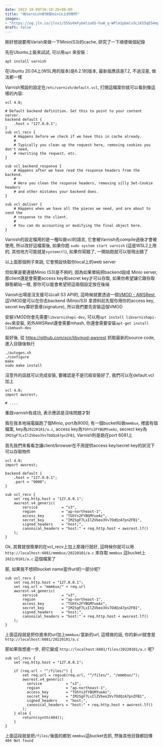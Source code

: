 ```yaml
---
date: 2022-10-08T16:10:26+08:00
title: "用Varnish來快取minio上的物件"
images: 
- "https://og.jln.co/jlns1/55SoVmFybmlzaOS-huW_q-WPlm1pbmlv5LiK55qE54mp5Lu2"
draft: false
---
```


剛好想說要用Varish來做一下Minio(S3)的cache, 研究了一下順便做個紀錄

先在Ubuntu上裝來試試, 可以用`apt` 來安裝：

```
apt install varnish
```

在Ubuntu 20.04上(WSL用的版本)是6.2.1的版本, 最新版應該是7.2, 不過沒差, 做法都一樣

Varnish預設的設定在`/etc/varnish/default.vcl`, 打開這檔案你就可以看到像這樣的內容:

```vcl
vcl 4.0;

# Default backend definition. Set this to point to your content server.
backend default {
    .host = "127.0.0.1";
}
sub vcl_recv {
    # Happens before we check if we have this in cache already.
    #
    # Typically you clean up the request here, removing cookies you don't need,
    # rewriting the request, etc.
}

sub vcl_backend_response {
    # Happens after we have read the response headers from the backend.
    #
    # Here you clean the response headers, removing silly Set-Cookie headers
    # and other mistakes your backend does.
}

sub vcl_deliver {
    # Happens when we have all the pieces we need, and are about to send the
    # response to the client.
    #
    # You can do accounting or modifying the final object here.
}
```

Varnish的設定檔用的是一種叫做vcl的語言, 它會被Varnish先compile過後才會被使用, 所以改好這檔案後, 如果你跑 `sudo system start varnish` (這是WSL2上用的, 其他地方可能就是`systemctl`), 如果你寫錯了, 一開始跑就可以發現出錯了

以上面那個例子來說, 它會預設快取你local上的web server

但如果是要連接Minio (S3)是不夠的, 因為如果單純把backend設成 Minio server, 那client還是會需要access key和secret key才可以存取, 如果你希望讓它跟存取靜態網站一樣, 那你可以能會希望把這兩個設定放在後端

Vanish出場是沒支援可以call S3 API的, 這時候就要透過一個[VMOD - AWSRest](https://github.com/xcir/libvmod-awsrest), 這VMOD是可以在你去backend (Minio/S3) 拿資料前先幫你用你的access key, secret key算好簽章(signature), 所以我們要先安裝這個VMOD

安裝VMOD你會先需要`libvarnishapi-dev`, 可以用`apt install libvarnishapi-dev`來安裝, 另外AWSRest還會需要mhash, 你還會需要安裝`apt-get install libmhash-dev`

裝好後, 從 https://github.com/xcir/libvmod-awsrest 抓取最新的source code, 進入目錄後執行

```
./autogen.sh
./configure
make
sudo make install
```

沒意外的話就可以完成安裝, 要確認是不是已經安裝好了, 我們可以在default.vcl加上

```vcl
vcl 4.0;
import awsrest;

# ....
```

重啟varnish有成功, 表示應該是沒啥問題才對

我在我本地端電腦跑了個Minio, port為9000, 有一個bucket叫做`mmmbux`, 裡面有個檔案, key為`20220101/a.c`, access key為`TGhYs2FYBGMYueAz`, secrect key為`IM2SgF7LxIlZVbeo3Vv7OdQzA7pnZFB1`, Varnish則是跑在port 6081上

首先我們來看看怎讓client/browser在不用提供access key/secret key的狀況下可以存取物件

``` vcl
vcl 4.0;
import awsrest;

backend default {
    .host = "127.0.0.1";
    .port = "9000";
}

sub vcl_recv {
    set req.http.host = "127.0.0.1";
    awsrest.v4_generic(
        service           = "s3",
        region            = "ap-northeast-1",
        access_key        = "TGhYs2FYBGMYueAz",
        secret_key        = "IM2SgF7LxIlZVbeo3Vv7OdQzA7pnZFB1",
        signed_headers    = "host;",
        canonical_headers = "host:" + req.http.host + awsrest.lf()
    );
}
```

Ok, 其實就很簡單的在vcl_recv上加上那幾行就好, 這時候你就可以用 `http://localhost:6081/mmmbux/20220101/a.c` 來存取 `mmmbux` 這bucket上 `2022/0101/a.c` 這個檔案了

那, 如果我不想把bucket name當作url的一部分呢?

```vcl
sub vcl_recv {
    set req.http.host = "127.0.0.1";
    set req.url = "mmmbux/" + req.url
    awsrest.v4_generic(
        service           = "s3",
        region            = "ap-northeast-1",
        access_key        = "TGhYs2FYBGMYueAz",
        secret_key        = "IM2SgF7LxIlZVbeo3Vv7OdQzA7pnZFB1",
        signed_headers    = "host;",
        canonical_headers = "host:" + req.http.host + awsrest.lf()
    );
}
```

上面這段就是把你進來的url加上`mmmbux/`當新的url, 這樣做的話, 你的新url就會是 `http://localhost:6081/20220101/a.c`

那如果我想進一步, 把它變成 `http://localhost:6081/files/20220101/a.c` 呢?

```vcl
sub vcl_recv {
    set req.http.host = "127.0.0.1";
    
    if (req.url ~ "^/files/") {
        set req.url = regsub(req.url, "^/files/", "/mmmbux/");
        awsrest.v4_generic(
          service           = "s3",
          region            = "ap-northeast-1",
          access_key        = "TGhYs2FYBGMYueAz",
          secret_key        = "IM2SgF7LxIlZVbeo3Vv7OdQzA7pnZFB1",
          signed_headers    = "host;",
          canonical_headers = "host:" + req.http.host + awsrest.lf()
        );
    } else {
        return(synth(404));
    }
}
```

上面這段就是把`/files/`後面的都到 `mmmbux`這bucket去抓, 然後其他目錄都回傳 `404 Not found`